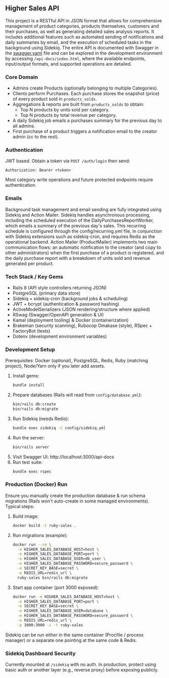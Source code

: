 ## Higher Sales API

This project is a RESTful API in JSON format that allows for comprehensive management of product categories, products themselves, customers and their purchases, as well as generating detailed sales analysis reports. It includes additional features such as automated sending of notifications and daily summaries by email, and the execution of scheduled tasks in the background using Sidekiq. The entire API is documented with Swagger in the [swagger.yaml](/swagger/v1/swagger.yaml) file and can be explored in the development environment by accessing `/api-docs/index.html`, where the available endpoints, input/output formats, and supported operations are detailed.

### Core Domain
* Admins create Products (optionally belonging to multiple Categories).
* Clients perform Purchases. Each purchase stores the snapshot (price) of every product sold in `products_solds`.
* Aggregations & reports are built from `products_solds` to obtain: 
  * Top N products by units sold per category.
  * Top N products by total revenue per category.
* A daily Sidekiq job emails a purchases summary for the previous day to all admins.
* First purchase of a product triggers a notification email to the creator admin (cc to the rest).


### Authentication
JWT based. Obtain a token via `POST /auth/login` then send:
```
Authorization: Bearer <token>
```
Most category write operations and future protected endpoints require authentication.


### Emails
Background task management and email sending are fully integrated using Sidekiq and Action Mailer. Sidekiq handles asynchronous processing, including the scheduled execution of the DailyPurchasesReportWorker, which emails a summary of the previous day's sales. This recurring schedule is configured through the config/recurring.yml file, in conjunction with Sidekiq extensions such as sidekiq-cron, and requires Redis as the operational backend. Action Mailer (ProductMailer) implements two main communication flows: an automatic notification to the creator (and copy to other administrators) when the first purchase of a product is registered, and the daily purchase report with a breakdown of units sold and revenue generated per product.

### Tech Stack / Key Gems
* Rails 8 (API style controllers returning JSON)
* PostgreSQL (primary data store)
* Sidekiq + sidekiq-cron (background jobs & scheduling)
* JWT + bcrypt (authentication & password hashing)
* ActiveModelSerializers (JSON rendering/structure where applied)
* RSwag (Swagger/OpenAPI generation & UI)
* Kamal (deployment tooling) & Docker (containerization)
* Brakeman (security scanning), Rubocop Omakase (style), RSpec + FactoryBot (tests)
* Dotenv (development environment variables)

### Development Setup
Prerequisites: Docker (optional), PostgreSQL, Redis, Ruby (matching project), Node/Yarn only if you later add assets.

1. Install gems:
	```bash
	bundle install
	```
2. Prepare databases (Rails will read from `config/database.yml`):
	```bash
	bin/rails db:create
	bin/rails db:migrate
	```
3. Run Sidekiq (needs Redis):
	```bash
	bundle exec sidekiq -C config/sidekiq.yml
	```
4. Run the server:
	```bash
	bin/rails server
	```
5. Visit Swagger UI: http://localhost:3000/api-docs
6. Run test suite:
	```bash
	bundle exec rspec
	```

### Production (Docker) Run
Ensure you manually create the production database & run schema migrations (Rails won't auto-create in some managed environments). Typical steps:
1. Build image:
	```bash
	docker build -t ruby-sales .
	```
2. Run migrations (example):
	```bash
	docker run --rm \
	  -e HIGHER_SALES_DATABASE_HOST=host \
	  -e HIGHER_SALES_DATABASE_PORT=port \
	  -e HIGHER_SALES_DATABASE_USER=db_user \
	  -e HIGHER_SALES_DATABASE_PASSWORD=secure_password \
	  -e SECRET_KEY_BASE=secret \
	  -e REDIS_URL=redis_url \
	  ruby-sales bin/rails db:migrate
	```
3. Start app container (port 3000 exposed):
	```bash
	docker run -e HIGHER_SALES_DATABASE_HOST=host \
	  -e HIGHER_SALES_DATABASE_PORT=port \
	  -e SECRET_KEY_BASE=secret \
	  -e HIGHER_SALES_DATABASE_USER=database \
	  -e HIGHER_SALES_DATABASE_PASSWORD=secure_password \
	  -e REDIS_URL=redis_url \
	  -p 3000:3000 -i -t ruby-sales
	```

Sidekiq can be run either in the same container (Procfile / process manager) or a separate one pointing at the same code & Redis.

### Sidekiq Dashboard Security
Currently mounted at `/sidekiq` with no auth. In production, protect using basic auth or another layer (e.g., reverse proxy) before exposing publicly.

